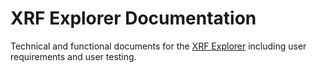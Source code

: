 # XRF Explorer Documentation
Technical and functional documents for the [XRF Explorer](https://github.com/olive-groves/xrf-explore) including user requirements and user testing.
